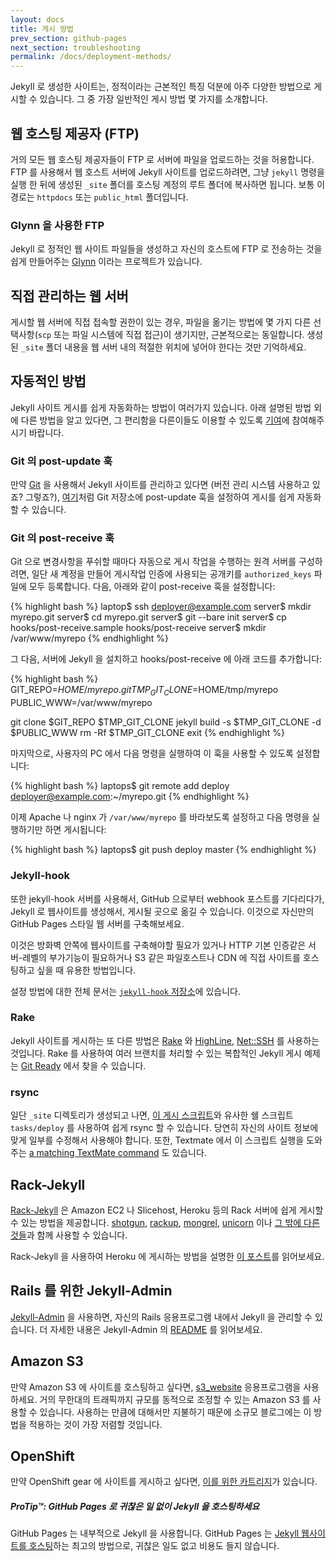 ```yaml
---
layout: docs
title: 게시 방법
prev_section: github-pages
next_section: troubleshooting
permalink: /docs/deployment-methods/
---
```


Jekyll 로 생성한 사이트는, 정적이라는 근본적인 특징 덕분에 아주 다양한 방법으로 게시할 수 있습니다. 그 중 가장 일반적인 게시 방법 몇 가지를 소개합니다.

## 웹 호스팅 제공자 (FTP)

거의 모든 웹 호스팅 제공자들이 FTP 로 서버에 파일을 업로드하는 것을 허용합니다. FTP 를 사용해서 웹 호스트 서버에 Jekyll 사이트를 업로드하려면, 그냥 `jekyll` 명령을 실행 한 뒤에 생성된 `_site` 폴더를 호스팅 계정의 루트 폴더에 복사하면 됩니다. 보통 이 경로는 `httpdocs` 또는 `public_html` 폴더입니다.

### Glynn 을 사용한 FTP

Jekyll 로 정적인 웹 사이트 파일들을 생성하고 자신의 호스트에 FTP 로 전송하는 것을 쉽게 만들어주는 [Glynn](https://github.com/dmathieu/glynn) 이라는 프로젝트가 있습니다.

## 직접 관리하는 웹 서버

게시할 웹 서버에 직접 접속할 권한이 있는 경우, 파일을 옮기는 방법에 몇 가지 다른 선택사항(`scp` 또는 파일 시스템에 직접 접근)이 생기지만, 근본적으로는 동일합니다. 생성된 `_site` 폴더 내용을 웹 서버 내의 적절한 위치에 넣어야 한다는 것만 기억하세요.

## 자동적인 방법

Jekyll 사이트 게시를 쉽게 자동화하는 방법이 여러가지 있습니다. 아래 설명된 방법 외에 다른 방법을 알고 있다면, 그 편리함을 다른이들도 이용할 수 있도록 [기여](../contributing/)에 참여해주시기 바랍니다.

### Git 의 post-update 훅

만약 [Git](http://git-scm.com/) 을 사용해서 Jekyll 사이트를 관리하고 있다면 (버전 관리 시스템 사용하고 있죠? 그렇죠?), [여기](http://web.archive.org/web/20091223025644/http://www.taknado.com/en/2009/03/26/deploying-a-jekyll-generated-site/)처럼 Git 저장소에 post-update 훅을 설정하여 게시를 쉽게 자동화 할 수 있습니다.

### Git 의 post-receive 훅

Git 으로 변경사항을 푸쉬할 때마다 자동으로 게시 작업을 수행하는 원격 서버를 구성하려면, 일단 새 계정을 만들어 게시작업 인증에 사용되는 공개키를 `authorized_keys` 파일에 모두 등록합니다. 다음, 아래와 같이 post-receive 훅을 설정합니다:

{% highlight bash %}
laptop$ ssh deployer@example.com
server$ mkdir myrepo.git
server$ cd myrepo.git
server$ git --bare init
server$ cp hooks/post-receive.sample hooks/post-receive
server$ mkdir /var/www/myrepo
{% endhighlight %}

그 다음, 서버에 Jekyll 을 설치하고 hooks/post-receive 에 아래 코드를 추가합니다:

{% highlight bash %}
GIT_REPO=$HOME/myrepo.git
TMP_GIT_CLONE=$HOME/tmp/myrepo
PUBLIC_WWW=/var/www/myrepo

git clone $GIT_REPO $TMP_GIT_CLONE
jekyll build -s $TMP_GIT_CLONE -d $PUBLIC_WWW
rm -Rf $TMP_GIT_CLONE
exit
{% endhighlight %}

마지막으로, 사용자의 PC 에서 다음 명령을 실행하여 이 훅을 사용할 수 있도록 설정합니다:

{% highlight bash %}
laptops$ git remote add deploy deployer@example.com:~/myrepo.git
{% endhighlight %}

이제 Apache 나 nginx 가 `/var/www/myrepo` 를 바라보도록 설정하고 다음 명령을 실행하기만 하면 게시됩니다:

{% highlight bash %}
laptops$ git push deploy master
{% endhighlight %}

### Jekyll-hook

또한 jekyll-hook 서버를 사용해서, GitHub 으로부터 webhook 포스트를 기다리다가, Jekyll 로 웹사이트를 생성해서, 게시될 곳으로 옮길 수 있습니다. 이것으로 자신만의 GitHub Pages 스타일 웹 서버를 구축해보세요.

이것은 방화벽 안쪽에 웹사이트를 구축해야할 필요가 있거나 HTTP 기본 인증같은 서버-레벨의 부가기능이 필요하거나 S3 같은 파일호스트나 CDN 에 직접 사이트를 호스팅하고 싶을 때 유용한 방법입니다.

설정 방법에 대한 전체 문서는 [`jekyll-hook` 저장소](https://github.com/developmentseed/jekyll-hook)에 있습니다.

### Rake

Jekyll 사이트를 게시하는 또 다른 방법은 [Rake](https://github.com/jimweirich/rake) 와 [HighLine](https://github.com/JEG2/highline), [Net::SSH](https://github.com/net-ssh/net-ssh) 를 사용하는 것입니다. Rake 를 사용하여 여러 브랜치를 처리할 수 있는 복합적인 Jekyll 게시 예제는 [Git Ready](https://github.com/gitready/gitready/blob/cdfbc4ec5321ff8d18c3ce936e9c749dbbc4f190/Rakefile) 에서 찾을 수 있습니다.

### rsync

일단 `_site` 디렉토리가 생성되고 나면, [이 게시 스크립트](https://github.com/henrik/henrik.nyh.se/blob/master/tasks/deploy)와 유사한 쉘 스크립트 `tasks/deploy` 를 사용하여 쉽게 rsync 할 수 있습니다. 당연히 자신의 사이트 정보에 맞게 일부를 수정해서 사용해야 합니다. 또한, Textmate 에서 이 스크립트 실행을 도와주는 [a matching TextMate command](http://gist.github.com/214959) 도 있습니다.


## Rack-Jekyll

[Rack-Jekyll](https://github.com/adaoraul/rack-jekyll/) 은 Amazon EC2 나 Slicehost, Heroku 등의 Rack 서버에 쉽게 게시할 수 있는 방법을 제공합니다. [shotgun](https://github.com/rtomayko/shotgun/), [rackup](https://github.com/rack/rack), [mongrel](https://github.com/mongrel/mongrel), [unicorn](https://github.com/defunkt/unicorn/) 이나 [그 밖에 다른 것들](https://github.com/adaoraul/rack-jekyll#readme)과 함께 사용할 수 있습니다.

Rack-Jekyll 을 사용하여 Heroku 에 게시하는 방법을 설명한 [이 포스트](http://blog.crowdint.com/2010/08/02/instant-blog-using-jekyll-and-heroku.html)를 읽어보세요.

## Rails 를 위한 Jekyll-Admin

[Jekyll-Admin](https://github.com/zkarpinski/Jekyll-Admin) 을 사용하면, 자신의 Rails 응용프로그램 내에서 Jekyll 을 관리할 수 있습니다. 더 자세한 내용은 Jekyll-Admin 의 [README](https://github.com/zkarpinski/Jekyll-Admin/blob/master/README) 를 읽어보세요.

## Amazon S3

만약 Amazon S3 에 사이트를 호스팅하고 싶다면, [s3_website](https://github.com/laurilehmijoki/s3_website) 응용프로그램을 사용하세요. 거의 무한대의 트래픽까지 규모를 동적으로 조정할 수 있는 Amazon S3 를 사용할 수 있습니다. 사용하는 만큼에 대해서만 지불하기 때문에 소규모 블로그에는 이 방법을 적용하는 것이 가장 저렴할 것입니다.

## OpenShift

만약 OpenShift gear 에 사이트를 게시하고 싶다면, [이를 위한 카트리지](https://github.com/openshift-cartridges/openshift-jekyll-cartridge)가 있습니다.

<div class="note">
  <h5>ProTip™: GitHub Pages 로 귀찮은 일 없이 Jekyll 을 호스팅하세요</h5>
  <p>GitHub Pages 는 내부적으로 Jekyll 을 사용합니다. GitHub Pages 는 <a href="../github-pages/">Jekyll 웹사이트를 호스팅</a>하는 최고의 방법으로, 귀찮은 일도 없고 비용도 들지 않습니다.</p>
</div>
